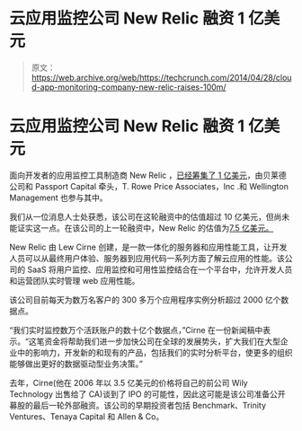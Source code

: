 # 云应用监控公司 New Relic 融资 1 亿美元 

> 原文：<https://web.archive.org/web/https://techcrunch.com/2014/04/28/cloud-app-monitoring-company-new-relic-raises-100m/>

# 云应用监控公司 New Relic 融资 1 亿美元

面向开发者的应用监控工具制造商 New Relic ，[已经筹集了 1 亿美元](https://web.archive.org/web/20221206051955/http://newrelic.com/press-release/20140428)，由贝莱德公司和 Passport Capital 牵头，T. Rowe Price Associates，Inc .和 Wellington Management 也参与其中。

我们从一位消息人士处获悉，该公司在这轮融资中的估值超过 10 亿美元，但尚未能证实这一点。在该公司的上一轮融资中，New Relic 的估值为[7.5 亿美元。](https://web.archive.org/web/20221206051955/https://beta.techcrunch.com/2013/02/05/another-big-enterprise-deal-as-new-relic-raises-80m-and-eyes-ipo-to-extend-app-monitoring-service/)

New Relic 由 Lew Cirne 创建，是一款一体化的服务器和应用性能工具，让开发人员可以从最终用户体验、服务器到应用代码一系列方面了解云应用的性能。该公司的 SaaS 将用户监控、应用监控和可用性监控结合在一个平台中，允许开发人员和运营团队实时管理 web 应用性能。

该公司目前每天为数万名客户的 300 多万个应用程序实例分析超过 2000 亿个数据点。

“我们实时监控数万个活跃账户的数十亿个数据点，”Cirne 在一份新闻稿中表示。“这笔资金将帮助我们进一步加快公司在全球的发展势头，扩大我们在大型企业中的影响力，开发新的和现有的产品，包括我们的实时分析平台，使更多的组织能够做出更好的数据驱动型业务决策。”

去年，Cirne(他在 2006 年以 3.5 亿美元的价格将自己的前公司 Wily Technology 出售给了 CA)谈到了 IPO 的可能性，因此这可能是该公司准备公开募股的最后一轮外部融资。该公司的早期投资者包括 Benchmark、Trinity Ventures、Tenaya Capital 和 Allen & Co。
